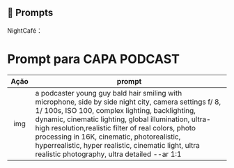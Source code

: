 ## 🧠 Prompts

NightCafé：

# Prompt para CAPA PODCAST

| Ação | prompt                                                                            |
| :--: | --------------------------------------------------------------------------------- |
| img  | a podcaster young guy bald hair smiling with microphone, side by side night city, camera settings f/ 8, 1/ 100s, ISO 100, complex lighting, backlighting, dynamic, cinematic lighting, global illumination, ultra-high resolution,realistic filter of real colors, photo processing in 16K, cinematic, photorealistic, hyperrealistic, hyper realistic, cinematic light, ultra realistic photography, ultra detailed --ar 1:1 |


